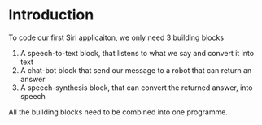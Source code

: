 # Introduction
To code our first Siri applicaiton, we only need 3 building blocks
1. A speech-to-text block, that listens to what we say and convert it into text
2. A chat-bot block that send our message to a robot that can return an answer
3. A speech-synthesis block, that can convert the returned answer, into speech

All the building blocks need to be combined into one programme.